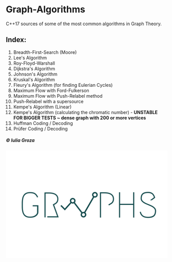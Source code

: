 # Graph-Algorithms
C++17 sources of some of the most common algorithms in Graph Theory.

## Index:
1. Breadth-First-Search (Moore)
2. Lee's Algorithm
3. Roy-Floyd-Warshall
4. Dijkstra's Algorithm
5. Johnson's Algorithm
6. Kruskal's Algorithm
7. Fleury's Algorithm (for finding Eulerian Cycles)
8. Maximum Flow with Ford-Fulkerson
9. Maximum Flow with Push-Relabel method
10. Push-Relabel with a supersource
11. Kempe's Algorithm (Linear)
12. Kempe's Algorithm (calculating the chromatic number) - <b> UNSTABLE FOR BIGGER TESTS ~ dense graph with 200 or more vertices </b>
13. Huffman Coding / Decoding
14. Prüfer Coding / Decoding

##### © Iulia Groza

<img src="https://github.com/LiaGroza/grafuri/blob/master/Graph.jpg"/>
